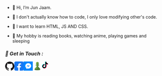 
- 👋 Hi, I’m Jun Jaam.

- 👀 I don't actually know how to code, 
     I only love modifying other's code.

- 🌱 I want to learn HTML, JS AND CSS.

- 🤭 My hobby is reading books, watching anime, playing games and sleeping

 
<h3><b><i>📡 Get in Touch :</i></b></h3>
<a href="https://github.com/junzdev"><img align="left" title="Github" alt="Github" width="30px" src="assets/github.png" /></a>
<a href="https://fb.com/junzjaam"><img align="left" title="Facebook" alt="Facebook" width="30px" src="assets/facebook.png" /></a>
<a href="https://m.me/junzjaam"><img align="left" title="Messenger" alt="Messenger" width="30px" src="assets/messenger.png" /></a>
<a href="https://friend.chess.com/4vbTx"><img align="left" title="Chess" alt="Chess" width="30px" src="assets/phpmeXx6V.png" /></a>
<a href="https://tiktok.com/@junjaam"><img align="left" title="Tiktok" alt="Tiktok" width="20px" src="assets/TikTok.png" /></a>
